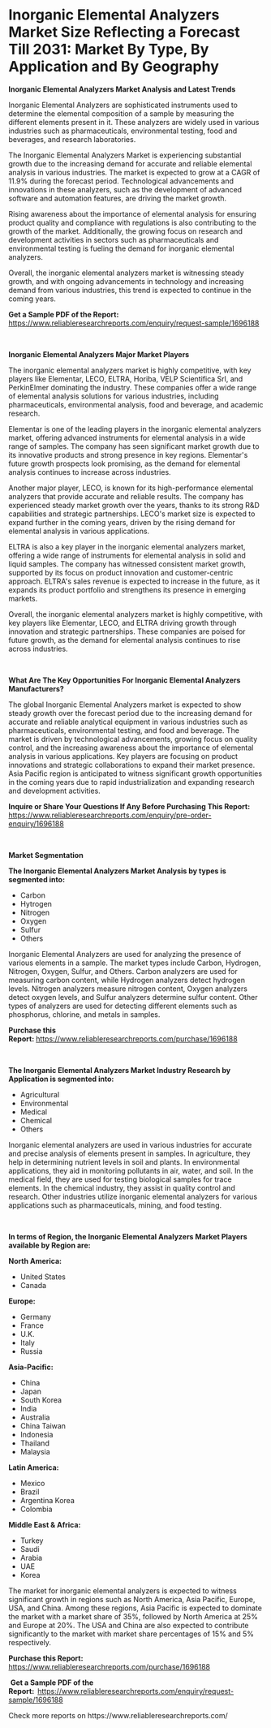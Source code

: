 <p><h1>Inorganic Elemental Analyzers Market Size Reflecting a Forecast Till 2031: Market By Type, By Application and By Geography</h1></p><p><strong>Inorganic Elemental Analyzers Market Analysis and Latest Trends</strong></p>
<p><p>Inorganic Elemental Analyzers are sophisticated instruments used to determine the elemental composition of a sample by measuring the different elements present in it. These analyzers are widely used in various industries such as pharmaceuticals, environmental testing, food and beverages, and research laboratories.</p><p>The Inorganic Elemental Analyzers Market is experiencing substantial growth due to the increasing demand for accurate and reliable elemental analysis in various industries. The market is expected to grow at a CAGR of 11.9% during the forecast period. Technological advancements and innovations in these analyzers, such as the development of advanced software and automation features, are driving the market growth.</p><p>Rising awareness about the importance of elemental analysis for ensuring product quality and compliance with regulations is also contributing to the growth of the market. Additionally, the growing focus on research and development activities in sectors such as pharmaceuticals and environmental testing is fueling the demand for inorganic elemental analyzers.</p><p>Overall, the inorganic elemental analyzers market is witnessing steady growth, and with ongoing advancements in technology and increasing demand from various industries, this trend is expected to continue in the coming years.</p></p>
<p><strong>Get a Sample PDF of the Report:&nbsp;</strong> <a href="https://www.reliableresearchreports.com/enquiry/request-sample/1696188">https://www.reliableresearchreports.com/enquiry/request-sample/1696188</a></p>
<p>&nbsp;</p>
<p><strong>Inorganic Elemental Analyzers Major Market Players</strong></p>
<p><p>The inorganic elemental analyzers market is highly competitive, with key players like Elementar, LECO, ELTRA, Horiba, VELP Scientifica Srl, and PerkinElmer dominating the industry. These companies offer a wide range of elemental analysis solutions for various industries, including pharmaceuticals, environmental analysis, food and beverage, and academic research.</p><p>Elementar is one of the leading players in the inorganic elemental analyzers market, offering advanced instruments for elemental analysis in a wide range of samples. The company has seen significant market growth due to its innovative products and strong presence in key regions. Elementar's future growth prospects look promising, as the demand for elemental analysis continues to increase across industries.</p><p>Another major player, LECO, is known for its high-performance elemental analyzers that provide accurate and reliable results. The company has experienced steady market growth over the years, thanks to its strong R&D capabilities and strategic partnerships. LECO's market size is expected to expand further in the coming years, driven by the rising demand for elemental analysis in various applications.</p><p>ELTRA is also a key player in the inorganic elemental analyzers market, offering a wide range of instruments for elemental analysis in solid and liquid samples. The company has witnessed consistent market growth, supported by its focus on product innovation and customer-centric approach. ELTRA's sales revenue is expected to increase in the future, as it expands its product portfolio and strengthens its presence in emerging markets.</p><p>Overall, the inorganic elemental analyzers market is highly competitive, with key players like Elementar, LECO, and ELTRA driving growth through innovation and strategic partnerships. These companies are poised for future growth, as the demand for elemental analysis continues to rise across industries.</p></p>
<p>&nbsp;</p>
<p><strong>What Are The Key Opportunities For Inorganic Elemental Analyzers Manufacturers?</strong></p>
<p><p>The global Inorganic Elemental Analyzers market is expected to show steady growth over the forecast period due to the increasing demand for accurate and reliable analytical equipment in various industries such as pharmaceuticals, environmental testing, and food and beverage. The market is driven by technological advancements, growing focus on quality control, and the increasing awareness about the importance of elemental analysis in various applications. Key players are focusing on product innovations and strategic collaborations to expand their market presence. Asia Pacific region is anticipated to witness significant growth opportunities in the coming years due to rapid industrialization and expanding research and development activities.</p></p>
<p><strong>Inquire or Share Your Questions If Any Before Purchasing This Report:</strong> <a href="https://www.reliableresearchreports.com/enquiry/pre-order-enquiry/1696188">https://www.reliableresearchreports.com/enquiry/pre-order-enquiry/1696188</a></p>
<p>&nbsp;</p>
<p><strong>Market Segmentation</strong></p>
<p><strong>The Inorganic Elemental Analyzers Market Analysis by types is segmented into:</strong></p>
<p><ul><li>Carbon</li><li>Hytrogen</li><li>Nitrogen</li><li>Oxygen</li><li>Sulfur</li><li>Others</li></ul></p>
<p><p>Inorganic Elemental Analyzers are used for analyzing the presence of various elements in a sample. The market types include Carbon, Hydrogen, Nitrogen, Oxygen, Sulfur, and Others. Carbon analyzers are used for measuring carbon content, while Hydrogen analyzers detect hydrogen levels. Nitrogen analyzers measure nitrogen content, Oxygen analyzers detect oxygen levels, and Sulfur analyzers determine sulfur content. Other types of analyzers are used for detecting different elements such as phosphorus, chlorine, and metals in samples.</p></p>
<p><strong>Purchase this Report:&nbsp;</strong><a href="https://www.reliableresearchreports.com/purchase/1696188">https://www.reliableresearchreports.com/purchase/1696188</a></p>
<p>&nbsp;</p>
<p><strong>The Inorganic Elemental Analyzers Market Industry Research by Application is segmented into:</strong></p>
<p><ul><li>Agricultural</li><li>Environmental</li><li>Medical</li><li>Chemical</li><li>Others</li></ul></p>
<p><p>Inorganic elemental analyzers are used in various industries for accurate and precise analysis of elements present in samples. In agriculture, they help in determining nutrient levels in soil and plants. In environmental applications, they aid in monitoring pollutants in air, water, and soil. In the medical field, they are used for testing biological samples for trace elements. In the chemical industry, they assist in quality control and research. Other industries utilize inorganic elemental analyzers for various applications such as pharmaceuticals, mining, and food testing.</p></p>
<p>&nbsp;</p>
<p><strong>In terms of Region, the Inorganic Elemental Analyzers Market Players available by Region are:</strong></p>
<p>
    <p> <strong> North America: </strong>
        <ul>
            <li>United States</li>
            <li>Canada</li>
        </ul>
        </p> 
    <p> <strong> Europe: </strong>
        <ul>
            <li>Germany</li>
            <li>France</li>
            <li>U.K.</li>
            <li>Italy</li>
            <li>Russia</li>
        </ul>
        </p> 
    <p> <strong> Asia-Pacific: </strong>
        <ul>
            <li>China</li>
            <li>Japan</li>
            <li>South Korea</li>
            <li>India</li>
            <li>Australia</li>
            <li>China Taiwan</li>
            <li>Indonesia</li>
            <li>Thailand</li>
            <li>Malaysia</li>
        </ul>
        </p> 
    <p> <strong> Latin America: </strong>
        <ul>
            <li>Mexico</li>
            <li>Brazil</li>
            <li>Argentina Korea</li>
            <li>Colombia</li>
        </ul>
        </p> 
    <p> <strong> Middle East & Africa: </strong>
        <ul>
            <li>Turkey</li>
            <li>Saudi</li>
            <li>Arabia</li>
            <li>UAE</li>
            <li>Korea</li>
        </ul>
    </p>
    </p>
<p><p>The market for inorganic elemental analyzers is expected to witness significant growth in regions such as North America, Asia Pacific, Europe, USA, and China. Among these regions, Asia Pacific is expected to dominate the market with a market share of 35%, followed by North America at 25% and Europe at 20%. The USA and China are also expected to contribute significantly to the market with market share percentages of 15% and 5% respectively.</p></p>
<p><strong>Purchase this Report: </strong><a href="https://www.reliableresearchreports.com/purchase/1696188">https://www.reliableresearchreports.com/purchase/1696188</a></p>
<p>&nbsp;<strong>Get a Sample PDF of the Report:&nbsp;&nbsp;</strong><a href="https://www.reliableresearchreports.com/enquiry/request-sample/1696188">https://www.reliableresearchreports.com/enquiry/request-sample/1696188</a></p>
<p><strong></strong></p>
<p>Check more reports on https://www.reliableresearchreports.com/</p>